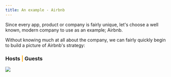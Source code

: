 ```yaml
---
title: An example - Airbnb
---
```


<div class="panels">
<div>

Since every app, product or company is fairly unique, let's choose a well known, modern company to use as an example; Airbnb.

Without knowing much at all about the company, we can fairly quickly begin to build a picture of Airbnb's strategy:

### Hosts <span style="color: orange;">|</span> Guests

</div>
<div>

<img src="../airbnb-logo.png">

</div>
</div>

